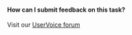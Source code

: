 #### How can I submit feedback on this task?

Visit our [UserVoice forum](http://visualstudio.uservoice.com/forums/330519-team-services/)
